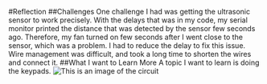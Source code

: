 #Reflection 
##Challenges
One challenge I had was getting the ultrasonic sensor to work precisely. 
With the delays that was in my code, my serial monitor printed the distance that was detected by the sensor few seconds ago. 
Therefore, my fan turned on few seconds after I went close to the sensor, which was a problem.
I had to reduce the delay to fix this issue. 
Wire management was difficult, and took a long time to shorten the wires and connect it. 
##What I want to Learn More 
A topic I want to learn is doing the keypads.
![This is an image of the circuit](https://mail.google.com/mail/u/0?ui=2&ik=c0d91229e9&attid=0.1&permmsgid=msg-a:r-3896616850084202534&th=18d3c0f383ac90ba&view=fimg&fur=ip&sz=s0-l75-ft&attbid=ANGjdJ-z9Dppw50qNPe_s7wi5tOlMEDRat7PvARaRXWNkBjSKilDX_HAfUoOK-XZMcz2nsjeB-pK5i45kNyFLkhTeXgxNf9tUbs89wXTHLsqIZNusfh42ixnhTLtn5E&disp=emb&realattid=18d3c0f292377d8fbef2)
